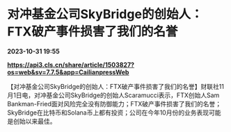# 对冲基金公司SkyBridge的创始人：FTX破产事件损害了我们的名誉

**2023-10-31 19:55**

**https://api3.cls.cn/share/article/1503827?os=web&sv=7.7.5&app=CailianpressWeb**

【对冲基金公司SkyBridge的创始人：FTX破产事件损害了我们的名誉】财联社11月1日电，对冲基金公司SkyBridge的创始人Scaramucci表示，FTX创始人Sam Bankman-Fried面对风险完全没有防御能力；FTX破产事件损害了我们的名誉；SkyBridge在比特币和Solana币上都有投资；公司在今年10月份的业务表现可能是创始以来最佳。